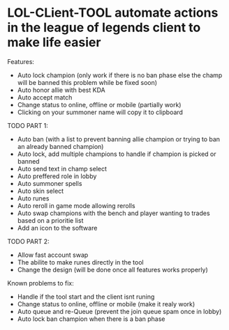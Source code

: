 # LOL-CLient-TOOL automate actions in the league of legends client to make life easier

Features:
 - Auto lock champion (only work if there is no ban phase else the champ will be banned this problem while be fixed soon)
 - Auto honor allie with best KDA
 - Auto accept match
 - Change status to online, offline or mobile (partially work)
 - Clicking on your summoner name will copy it to clipboard

TODO PART 1:
 - Auto ban (with a list to prevent banning allie champion or trying to ban an already banned champion)
 - Auto lock, add multiple champions to handle if champion is picked or banned
 - Auto send text in champ select
 - Auto preffered role in lobby
 - Auto summoner spells
 - Auto skin select
 - Auto runes
 - Auto reroll in game mode allowing rerolls 
 - Auto swap champions with the bench and player wanting to trades based on a prioritie list
 - Add an icon to the software

TODO PART 2:
 - Allow fast account swap
 - The abilite to make runes directly in the tool
 - Change the design (will be done once all features works properly)

Known problems to fix:
 - Handle if the tool start and the client isnt runing
 - Change status to online, offline or mobile (make it realy work)
 - Auto queue and re-Queue (prevent the join queue spam once in lobby)
 - Auto lock ban champion when there is a ban phase
